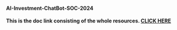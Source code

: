 #### AI-Investment-ChatBot-SOC-2024

**This is the doc link consisting of the whole resources. [CLICK HERE](https://drive.google.com/drive/folders/1vo-IVe5dZp_vjSw2skIjHMzrPOz6JBoS?usp=sharing)**

